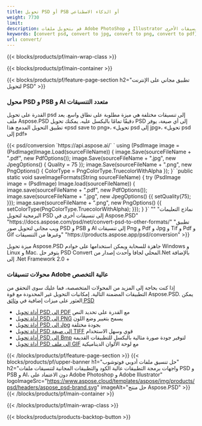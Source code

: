```yaml
---
title: تحويل PSD أو PSB أو الذكاء الاصطناعي
weight: 7730
limit: 
description: قم بتحويل ملفات Adobe PhotoShop و Illustrator والصور والتنسيقات الأخرى
keywords: [convert psd, convert to jpg, convert to png, convert to pdf]
url: convert/
---
```


{{< blocks/products/pf/main-wrap-class >}}

{{< blocks/products/pf/main-container >}}

{{< blocks/products/pf/feature-page-section h2="تطبيق مجاني على الإنترنت لتحويل PSD" >}}
<h3 class="headingpdleft">محول PSD و PSB و AI متعدد التنسيقات</h3>
<p>القدرة على تحويل psd إلى تنسيقات مختلفة هي ميزة مطلوبة على نطاق واسع. يعد ملف Aspose.PSD دقيقًا تمامًا بالبكسل عليه. يمكنك تحويل PSD إلى أي صيغة، يوفر تطبيق التحويل المدمج هذا «psd save to png»، «تحويل psd إلى jpg»، «تحويل psd إلى pdf»</p>
{{< psd/conversion `https://api.aspose.ai/` 
`    using (PsdImage image = (PsdImage)Image.Load(sourceFileName))
    {
        image.Save(sourceFileName + ".pdf", new PdfOptions());
        image.Save(sourceFileName + ".jpg",  new JpegOptions() { Quality = 75 });
        image.Save(sourceFileName + ".png",  new PngOptions() {  ColorType = PngColorType.TruecolorWithAlpha });
    }` 
	`public static void saveImageFormats(String sourceFileName) {
        try (PsdImage image = (PsdImage) Image.load(sourceFileName)) {
            image.save(sourceFileName + ".pdf", new PdfOptions());
            image.save(sourceFileName + ".jpg", new JpegOptions() {{
                setQuality(75);
            }});
            image.save(sourceFileName + ".png", new PngOptions() {{
                setColorType(PngColorType.TruecolorWithAlpha);
            }});
        }
    }` 
"" 
"نماذج التعليمات البرمجية لتحويل PSD إلى تنسيقات أخرى في Aspose.PSD"  "https://docs.aspose.com/psd/net/convert-psd-to-other-formats/" 
"تطبيق ويب مجاني لتحويل صور PSD و PSB و AI إلى تنسيقات Png و Pdf و Jpg و Tif و Pdf و Gif وغيرها من التنسيقات" "https://products.aspose.app/psd/conversion" >}}
<br />
<p>ميزة تحويل Aspose.PSD جاهزة للسحابة ويمكن استخدامها على خوادم Windows و Linux و Mac. يتوفر حل PSD Convert المحلي لجافا وأحدث إصدار من.Net بالإضافة إلى .Net Framework 2.0 +</p>

<h3 class="headingpdleft">محولات تنسيقات Adobe عالية التخصص</h3>
<p>إذا كنت بحاجة إلى المزيد من المحولات المتخصصة، فما عليك سوى التحقق من التطبيقات المضمنة التالية. إمكانيات التحويل غير المحدودة مع قوة Aspose.PSD. يمكن العثور على ميزات إضافية في <a href="https://docs.aspose.com/psd/">وثائق PSD</a></p>
<ul>
<li><a href="to-pdf">أداة تحويل PSD إلى PDF</a> مع القدرة على تحديد النص</li>
<li><a href="to-png">أداة تحويل PSD إلى PNG</a> يسمح بتغيير وضع اللون</li>
<li><a href="to-jpg">أداة تحويل PSD إلى Jpg</a> بجودة مختلفة</li>
<li><a href="to-tiff">أداة تحويل PSD إلى صيغة TIFF</a> قوي وسهل الاستخدام</li>
<li><a href="to-bmp">أداة تحويل PSD إلى Bmp</a> لتوفير جودة صورة مثالية بالبكسل للتطبيقات القديمة</li>
<li><a href="to-gif">أداة تحويل PSD إلى ملف GIF</a> مع لوحة الألوان الديناميكية</li>
</ul>

{{< /blocks/products/pf/feature-page-section >}}
{{< blocks/products/pf/upper-banner h1="حل تنسيق ملفات أدوبي فوتوشوب" h2="واجهات برمجة التطبيقات عالية الكود والتطبيقات المجانية لتنسيقات ملفات PSD و PSB و AI، دون الاعتماد على Adobe Photoshop و Adobe Illustrator" logoImageSrc="https://www.aspose.cloud/templates/aspose/img/products/psd/headers/aspose_psd-brand.svg" imageAlt="حل منتج Aspose.PSD" >}}
{{< /blocks/products/pf/main-container >}}


{{< /blocks/products/pf/main-wrap-class >}}

{{< blocks/products/products-backtop-button >}}

